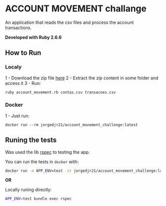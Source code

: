 # ACCOUNT MOVEMENT challange

An application that reads the csv files and process the account transactions.

**Developed with Ruby 2.6.6**

## How to Run

### Localy
1 - Download the zip file [here](https://github.com/jorgedjr21/account_movement/archive/1.0.1.zip)
2 - Extract the zip content in some folder and access it
3 - Run:
```sh
ruby account_movement.rb contas.csv transacoes.csv
```

### Docker

1 - Just run: 
```
docker run --rm jorgedjr21/account_movement_challenge:latest
```

## Runing the tests

Was used the lib [rspec](https://github.com/rspec/rspec) to testing the app.

You can run the tests in `docker` with:

```sh
docker run -e APP_ENV=test -it jorgedjr21/account_movement_challenge:latest rspec
```

**OR**

Locally runing directly:

```sh
APP_ENV=test bundle exec rspec       
```

